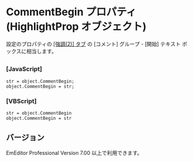 # CommentBegin プロパティ (HighlightProp オブジェクト)

設定のプロパティの [\[強調(2)\] タブ](../../dlg/properties/highlight2/index) の \[コメント\] グループ \- \[開始\] テキスト ボックスに相当します。

## 

### \[JavaScript\]

```
str = object.CommentBegin;
object.CommentBegin = str;
```

### \[VBScript\]

```
str = object.CommentBegin
object.CommentBegin = str
```

## バージョン

EmEditor Professional Version 7.00 以上で利用できます。
